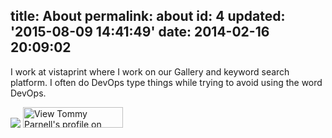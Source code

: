 title: About
permalink: about
id: 4
updated: '2015-08-09 14:41:49'
date: 2014-02-16 20:09:02
---

I work at vistaprint where I work on our Gallery and keyword search platform. I often do DevOps type things while trying to avoid using the word DevOps.

![](/content/images/2014/Apr/MTA_2013-rgb-_1427.png) <a href="http://www.linkedin.com/pub/tommy-parnell/24/722/63a">
<img src="https://static.licdn.com/scds/common/u/img/webpromo/btn_myprofile_160x33.png" width="160" height="33" border="0" alt="View Tommy Parnell's profile on LinkedIn">     
</a>